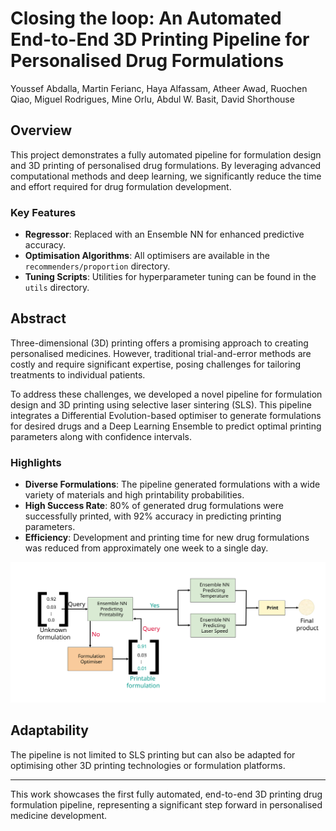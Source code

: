 # Closing the loop: An Automated End-to-End 3D Printing Pipeline for Personalised Drug Formulations
Youssef Abdalla, Martin Ferianc, Haya Alfassam, Atheer Awad, Ruochen Qiao, Miguel Rodrigues, Mine Orlu, Abdul W. Basit, David Shorthouse

## Overview
This project demonstrates a fully automated pipeline for formulation design and 3D printing of personalised drug formulations. By leveraging advanced computational methods and deep learning, we significantly reduce the time and effort required for drug formulation development.

### Key Features
- **Regressor**: Replaced with an Ensemble NN for enhanced predictive accuracy.
- **Optimisation Algorithms**: All optimisers are available in the `recommenders/proportion` directory.
- **Tuning Scripts**: Utilities for hyperparameter tuning can be found in the `utils` directory.

## Abstract
Three-dimensional (3D) printing offers a promising approach to creating personalised medicines. However, traditional trial-and-error methods are costly and require significant expertise, posing challenges for tailoring treatments to individual patients. 

To address these challenges, we developed a novel pipeline for formulation design and 3D printing using selective laser sintering (SLS). This pipeline integrates a Differential Evolution-based optimiser to generate formulations for desired drugs and a Deep Learning Ensemble to predict optimal printing parameters along with confidence intervals.

### Highlights
- **Diverse Formulations**: The pipeline generated formulations with a wide variety of materials and high printability probabilities.
- **High Success Rate**: 80% of generated drug formulations were successfully printed, with 92% accuracy in predicting printing parameters.
- **Efficiency**: Development and printing time for new drug formulations was reduced from approximately one week to a single day.

![Pipeline Diagram](docs/workflow.svg)

## Adaptability
The pipeline is not limited to SLS printing but can also be adapted for optimising other 3D printing technologies or formulation platforms.

---
This work showcases the first fully automated, end-to-end 3D printing drug formulation pipeline, representing a significant step forward in personalised medicine development.
